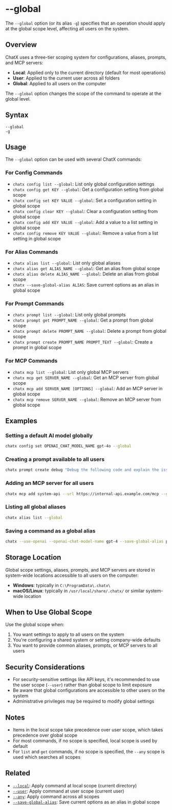# --global

The `--global` option (or its alias `-g`) specifies that an operation should apply at the global scope level, affecting all users on the system.

## Overview

ChatX uses a three-tier scoping system for configurations, aliases, prompts, and MCP servers:

- **Local**: Applied only to the current directory (default for most operations)
- **User**: Applied to the current user across all folders
- **Global**: Applied to all users on the computer

The `--global` option changes the scope of the command to operate at the global level.

## Syntax

```
--global
-g
```

## Usage

The `--global` option can be used with several ChatX commands:

### For Config Commands

- `chatx config list --global`: List only global configuration settings
- `chatx config get KEY --global`: Get a configuration setting from global scope
- `chatx config set KEY VALUE --global`: Set a configuration setting in global scope
- `chatx config clear KEY --global`: Clear a configuration setting from global scope
- `chatx config add KEY VALUE --global`: Add a value to a list setting in global scope
- `chatx config remove KEY VALUE --global`: Remove a value from a list setting in global scope

### For Alias Commands

- `chatx alias list --global`: List only global aliases
- `chatx alias get ALIAS_NAME --global`: Get an alias from global scope
- `chatx alias delete ALIAS_NAME --global`: Delete an alias from global scope
- `chatx --save-global-alias ALIAS`: Save current options as an alias in global scope

### For Prompt Commands

- `chatx prompt list --global`: List only global prompts
- `chatx prompt get PROMPT_NAME --global`: Get a prompt from global scope
- `chatx prompt delete PROMPT_NAME --global`: Delete a prompt from global scope
- `chatx prompt create PROMPT_NAME PROMPT_TEXT --global`: Create a prompt in global scope

### For MCP Commands

- `chatx mcp list --global`: List only global MCP servers
- `chatx mcp get SERVER_NAME --global`: Get an MCP server from global scope
- `chatx mcp add SERVER_NAME [OPTIONS] --global`: Add an MCP server in global scope
- `chatx mcp remove SERVER_NAME --global`: Remove an MCP server from global scope

## Examples

### Setting a default AI model globally

```bash
chatx config set OPENAI_CHAT_MODEL_NAME gpt-4o --global
```

### Creating a prompt available to all users

```bash
chatx prompt create debug "Debug the following code and explain the issues: {code}" --global
```

### Adding an MCP server for all users

```bash
chatx mcp add system-api --url https://internal-api.example.com/mcp --global
```

### Listing all global aliases

```bash
chatx alias list --global
```

### Saving a command as a global alias

```bash
chatx --use-openai --openai-chat-model-name gpt-4 --save-global-alias productivity
```

## Storage Location

Global scope settings, aliases, prompts, and MCP servers are stored in system-wide locations accessible to all users on the computer:

- **Windows**: typically in `C:\ProgramData\.chatx\`
- **macOS/Linux**: typically in `/usr/local/share/.chatx/` or similar system-wide location

## When to Use Global Scope

Use the global scope when:

1. You want settings to apply to all users on the system
2. You're configuring a shared system or setting company-wide defaults
3. You want to provide common aliases, prompts, or MCP servers to all users

## Security Considerations

- For security-sensitive settings like API keys, it's recommended to use the user scope (`--user`) rather than global scope to limit exposure
- Be aware that global configurations are accessible to other users on the system
- Administrative privileges may be required to modify global settings

## Notes

- Items in the local scope take precedence over user scope, which takes precedence over global scope
- For most commands, if no scope is specified, local scope is used by default
- For `list` and `get` commands, if no scope is specified, the `--any` scope is used which searches all scopes

## Related

- [`--local`](/reference/cli/options/local.md): Apply command at local scope (current directory)
- [`--user`](/reference/cli/options/user.md): Apply command at user scope (current user)
- [`--any`](/reference/cli/options/any.md): Apply command across all scopes
- [`--save-global-alias`](/reference/cli/options/save-global-alias.md): Save current options as an alias in global scope